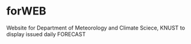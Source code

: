 # forWEB
Website for Department of Meteorology and Climate Sciece, KNUST to display issued daily FORECAST
